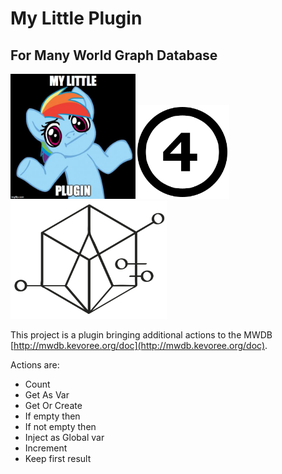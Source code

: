 # My Little Plugin

## For Many World Graph Database 

<img src="doc/logo.jpg" width="200px" /><img src="doc/4.png" width="150px"/><img src="doc/logo.png" width="250px" />

This project is a plugin bringing additional actions to the MWDB [http://mwdb.kevoree.org/doc](http://mwdb.kevoree.org/doc).

Actions are: 

* Count
* Get As Var
* Get Or Create
* If empty then
* If not empty then
* Inject as Global var
* Increment
* Keep first result
